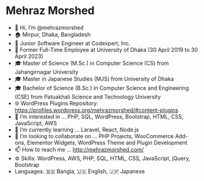 # Mehraz Morshed
- 👋 Hi, I’m @mehrazmorshed
- 🏠 Mirpur, Dhaka, Bangladesh
- 💼 Junior Software Engineer at Codexpert, Inc.
- 💼 Former Full-Time Employee at University of Dhaka (30 April 2019 to 30 April 2023)
- 🎓 Master of Science (M.Sc.) in Computer Science (CS) from Jahangirnagar University
- 🎓 Master in Japanese Studies (MJS) from University of Dhaka
- 🎓 Bachelor of Science (B.Sc.) in Computer Science and Engineering (CSE) from Patuakhali Science and Technology University
- 🌐 WordPress Plugins Repository: https://profiles.wordpress.org/mehrazmorshed/#content-plugins
- 👀 I’m interested in ... PHP, SQL, WordPress, Bootstrap, HTML, CSS, JavaScript, AWS
- 🌱 I’m currently learning ... Laravel, React, Node.js
- 💞️ I’m looking to collaborate on ... PHP Projects, WooCommerce Add-ons, Elementor Widgets, WordPress Theme and Plugin Development
- 📫 How to reach me ... http://mehrazmorshed.com/
- ⚙️ Skills: WordPress, AWS, PHP, SQL, HTML, CSS, JavaScript, jQuery, Bootstrap
- Languages: 🇧🇩 Bangla, 🇺🇸 English, 🇯🇵 Japanese

<!---
mehrazmorshed/mehrazmorshed is a ✨ special ✨ repository because its `README.md` (this file) appears on your GitHub profile.
You can click the Preview link to take a look at your changes.
--->
